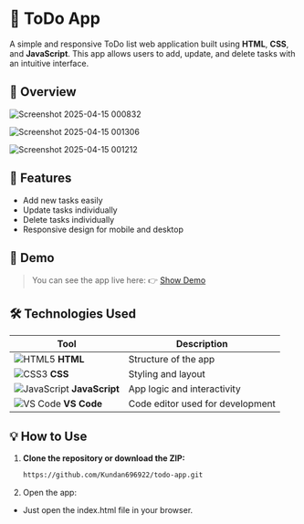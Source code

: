 # 📝 ToDo App

A simple and responsive ToDo list web application built using **HTML**, **CSS**, and **JavaScript**. This app allows users to add, update, and delete tasks with an intuitive interface.


## 📸 Overview

![Screenshot 2025-04-15 000832](https://github.com/user-attachments/assets/7ad0ab58-e746-4fc4-b39c-d3ac7c6ceb0e)

![Screenshot 2025-04-15 001306](https://github.com/user-attachments/assets/3bfda1cc-40e9-4019-b232-f6e8a8e56ab2)

![Screenshot 2025-04-15 001212](https://github.com/user-attachments/assets/a249237c-08a6-4fec-a72b-9aef7f7e3490)

## 🚀 Features

- Add new tasks easily
- Update tasks individually
- Delete tasks individually
- Responsive design for mobile and desktop

## 🚀 Demo

> You can see the app live here: 👉 [Show Demo](https://todo-app6969.netlify.app/)

## 🛠️ Technologies Used

| Tool              | Description              |
|------------------|--------------------------|
| ![HTML5](https://img.icons8.com/color/24/html-5--v1.png) **HTML** | Structure of the app |
| ![CSS3](https://img.icons8.com/color/24/css3.png) **CSS**   | Styling and layout    |
| ![JavaScript](https://img.icons8.com/color/24/javascript--v1.png) **JavaScript** | App logic and interactivity |
| ![VS Code](https://img.icons8.com/color/24/visual-studio-code-2019.png) **VS Code** | Code editor used for development |

## 💡 How to Use

1. **Clone the repository or download the ZIP:**

   ```bash
   https://github.com/Kundan696922/todo-app.git
2. Open the app:

  - Just open the index.html file in your browser.

